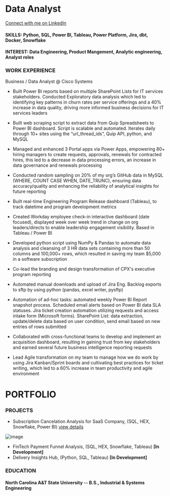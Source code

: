 # Data Analyst

[Connect with me on LinkedIn](https://www.linkedin.com/in/joshua-blackwell-853421129/)

#### SKILLS: Python, SQL, Power BI, Tableau, Power Platform, Jira, dbt, Docker, Snowflake


#### INTEREST: Data Engineering, Product Mangement, Analytic engineering, Analyst roles

### WORK EXPERIENCE 
Business / Data Analyst @ Cisco Systems
* Built Power BI reports based on multiple SharePoint Lists for IT services stakeholders. Conducted Exploratory data analysis which led to identifying key patterns in churn rates per service offerings and a 40% increase in data quality, driving more informed business decisions for IT services leaders 

* Built web scraping script to extract data from Quip Spreadsheets to Power BI dashboard. Script is scalable and automated. Iterates daily through 10+ sites using the “url_thread_ids”, Quip API, python, and MySQL

* Managed and enhanced 3 Portal apps via Power Apps, empowering 80+ hiring managers to create requests, approvals, renewals for contracted hires, this led to a decrease in data processing errors, an increase in data governance and renewals processing

* Conducted random sampling on 20% of my org’s GitHub data in MySQL (WHERE, COUNT CASE WHEN, DATE_TRUNC), ensuring data accuracy/quality and enhancing the reliability of analytical insights for future reporting

* Built real-time Engineering Program Release dashboard (Tableau), to track datetime and program development metrics

* Created Workday employee check-in interactive dashboard (date focused), displayed week over week trend in change on org leaders/directs to enable leadership engagement visibility. Based in Tableau / Power BI

* Developed python script using NumPy & Pandas to automate data analysis and cleansing of 3 HR data sets containing more than 50 columns and 100,000+ rows, which resulted in saving my team $5,000 in a software subscription

* Co-lead the branding and design transformation of CPX's executive program reporting

* Automated manual downloads and upload of Jira Eng. Backlog exports to sftp by using python (pandas, excel writer, pysftp)

* Automation of ad-hoc tasks: automated weekly Power BI Report snapshot process. Scheduled email alerts based on Power BI data SLA statuses. Jira ticket creation automation utilizing requests and access intake form (Microsoft forms). SharePoint List: data extraction, update/delete data based on user condition, send email based on new entries of rows submitted

* Collaborated with cross-functional teams to develop and implement an acquisition dashboard, resulting in gaining trust from key stakeholders and earned several future business intelligence reporting requests

* Lead Agile transformation on my team to manage how we do work by using Jira Kanban/Sprint boards and cultivating best practices for ticket writing, which led to a 60% increase in team productivity and agile environment



# PORTFOLIO

### PROJECTS
- Subscription Cancelation Analysis for SaaS Company, (SQL, HEX, Snowflake, Power BI) [view details](https://github.com/joshbwelll/Subscription-Cancelation-Analysis/blob/main/README.md#subscription-cancelation-analysis)

![image](https://github.com/user-attachments/assets/f6096c42-64e8-47f2-b289-cc31530afcc2)

- FinTech Payment Funnel Analysis, (SQL, HEX, Snowflake, Tableau) **[In Development]**
- Delivery Insights Hub, (Python, SQL, Tableau) **[In Development]**



### EDUCATION
#### North Carolina A&T State University -- B.S., Industrial & Systems Engineering 
